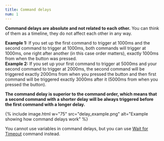 ```yaml
---
title: Command delays
num: 1
---
```


**Command delays are absolute and not related to each other.** You can think of them as a timeline, they do not affect each other in any way.  

**Example 1:** If you set up the first command to trigger at 1000ms and the second command to trigger at 1000ms, both commands will trigger at 1000ms, one right after another (in this case order matters), exactly 1000ms from when the button was pressed.\
**Example 2:** If you set up your first command to trigger at 5000ms and your second command to trigger at 2000ms, the second command will be triggered exactly 2000ms from when you pressed the button and then first command will be triggered exactly 3000ms after it (5000ms from when you pressed the button).

**The command delay is superior to the command order, which means that a second command with a shorter delay will be always triggered before the first command with a longer delay.**

{% include image.html w="75" src="delay_example.png" alt="Example showing how command delays work" %}

You cannot use variables in command delays, but you can use [Wait for Timeout](wait#waitfortimeout) command instead.



